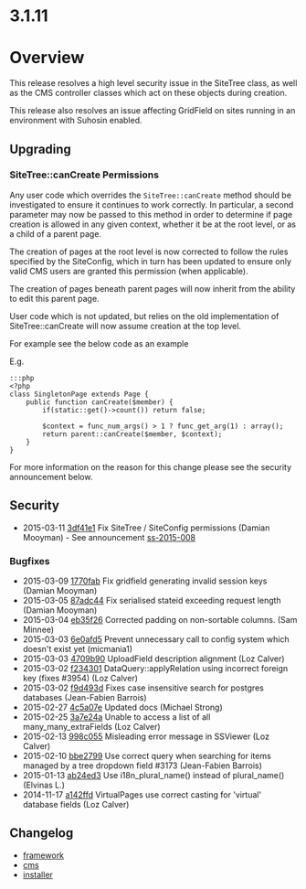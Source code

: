 # 3.1.11

# Overview

This release resolves a high level security issue in the SiteTree class, as well as 
the CMS controller classes which act on these objects during creation.

This release also resolves an issue affecting GridField on sites running in
an environment with Suhosin enabled.

## Upgrading

### SiteTree::canCreate Permissions

Any user code which overrides the `SiteTree::canCreate` method should be investigated to
ensure it continues to work correctly. In particular, a second parameter may now be passed
to this method in order to determine if page creation is allowed in any given context, whether
it be at the root level, or as a child of a parent page.

The creation of pages at the root level is now corrected to follow the rules specified 
by the SiteConfig, which in turn has been updated to ensure only valid CMS users are
granted this permission (when applicable).

The creation of pages beneath parent pages will now inherit from the ability to edit
this parent page.

User code which is not updated, but relies on the old implementation of SiteTree::canCreate will
now assume creation at the top level.

For example see the below code as an example

E.g.

	:::php
	<?php
	class SingletonPage extends Page {
		public function canCreate($member) {
			if(static::get()->count()) return false;
			
			$context = func_num_args() > 1 ? func_get_arg(1) : array();
			return parent::canCreate($member, $context);
		}
	}

For more information on the reason for this change please see the security announcement below.

## Security

 * 2015-03-11 [3df41e1](https://github.com/silverstripe/silverstripe-cms/commit/3df41e1) Fix SiteTree / SiteConfig permissions (Damian Mooyman) - See announcement [ss-2015-008](http://www.silverstripe.org/software/download/security-releases/ss-2015-008-sitetree-creation-permission-vulnerability)

### Bugfixes
 
 * 2015-03-09 [1770fab](https://github.com/silverstripe/sapphire/commit/1770fab) Fix gridfield generating invalid session keys (Damian Mooyman)
 * 2015-03-05 [87adc44](https://github.com/silverstripe/sapphire/commit/87adc44) Fix serialised stateid exceeding request length (Damian Mooyman)
 * 2015-03-04 [eb35f26](https://github.com/silverstripe/sapphire/commit/eb35f26) Corrected padding on non-sortable columns. (Sam Minnee)
 * 2015-03-03 [6e0afd5](https://github.com/silverstripe/sapphire/commit/6e0afd5) Prevent unnecessary call to config system which doesn't exist yet (micmania1)
 * 2015-03-03 [4709b90](https://github.com/silverstripe/sapphire/commit/4709b90) UploadField description alignment (Loz Calver)
 * 2015-03-02 [f234301](https://github.com/silverstripe/sapphire/commit/f234301) DataQuery::applyRelation using incorrect foreign key (fixes #3954) (Loz Calver)
 * 2015-03-02 [f9d493d](https://github.com/silverstripe/sapphire/commit/f9d493d) Fixes case insensitive search for postgres databases (Jean-Fabien Barrois)
 * 2015-02-27 [4c5a07e](https://github.com/silverstripe/sapphire/commit/4c5a07e) Updated docs (Michael Strong)
 * 2015-02-25 [3a7e24a](https://github.com/silverstripe/sapphire/commit/3a7e24a) Unable to access a list of all many_many_extraFields (Loz Calver)
 * 2015-02-13 [998c055](https://github.com/silverstripe/sapphire/commit/998c055) Misleading error message in SSViewer (Loz Calver)
 * 2015-02-10 [bbe2799](https://github.com/silverstripe/sapphire/commit/bbe2799) Use correct query when searching for items managed by a tree dropdown field #3173 (Jean-Fabien Barrois)
 * 2015-01-13 [ab24ed3](https://github.com/silverstripe/sapphire/commit/ab24ed3) Use i18n_plural_name() instead of plural_name() (Elvinas L.)
 * 2014-11-17 [a142ffd](https://github.com/silverstripe/silverstripe-cms/commit/a142ffd) VirtualPages use correct casting for 'virtual' database fields (Loz Calver)

## Changelog

 * [framework](https://github.com/silverstripe/silverstripe-framework/releases/tag/3.1.11)
 * [cms](https://github.com/silverstripe/silverstripe-cms/releases/tag/3.1.11)
 * [installer](https://github.com/silverstripe/silverstripe-installer/releases/tag/3.1.11)
